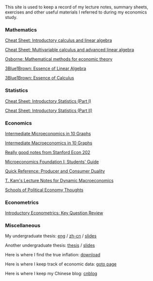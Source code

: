 This site is used to keep a record of my lecture notes, summary sheets, exercises and other useful materials I referred to during my economics study.


### Mathematics


[Cheat Sheet: Introductory calculus and linear algebra]()

[Cheat Sheet: Multivariable calculus and advanced linear algebra](ECON8013/ECON8013-SUMMARY/main.pdf)

[Osborne: Mathematical methods for economic theory](https://mjo.osborne.economics.utoronto.ca/index.php/tutorial/index/1/toc)

[3Blue1Brown: Essence of Linear Algebra](https://www.youtube.com/playlist?list=PLZHQObOWTQDPD3MizzM2xVFitgF8hE_ab)

[3Blue1Brown: Essence of Calculus](https://www.youtube.com/playlist?list=PLZHQObOWTQDMsr9K-rj53DwVRMYO3t5Yr)


### Statistics


[Cheat Sheet: Introductory Statistics (Part I)](STAT7055/STAT7055-CHEATSHEET-PART-I/main.pdf)

[Cheat Sheet: Introductory Statistics (Part II)](STAT7055/STAT7055-CHEATSHEET-PART-II/main.pdf)


### Economics


[Intermediate Microeconomics in 10 Graphs]()

[Intermediate Macroeconomics in 10 Graphs]()

[Really good notes from Stanford Econ 202](https://web.stanford.edu/~jdlevin/Econ%20202/)

[Microeconomics Foundation I: Students' Guide](https://sites.google.com/a/stanford.edu/microfoundations1/home/chapters)

[Quick Reference: Producer and Consumer Duality](ECON8011/Producer-Consumer-Duality/main.pdf)

[T. Kam's Lecture Notes for Dynamic Macroeconomics](https://phantomachine.github.io/econ8022/index.html)

[Schools of Political Economy Thoughts](http://www.hetwebsite.net/het/thought.htm)



### Econometrics

[Introductory Econometrics: Key Question Review](EMET8005/EMET8005-KEY-QUESTION-REVIEW/main.pdf)


### Miscellaneous



My undergraduate thesis: [eng](UNDERGRAD/eng_thesis.pdf) / [zh-cn](UNDERGRAD/chn_thesis_v2.3.pdf) / [slides](UNDERGRAD/slides.pdf)

Another undergraduate thesis: [thesis](EMET8002/thesis/main.pdf) / [slides](EMET8002/thesis/slides.pdf)

Here is where I find the true inflation: [download](http://infographics.economist.com/2018/databank/BMFile2000toJan2018.xls)

Here is where I keep track of economic data: [goto page](https://tradingeconomics.com/)

Here is where I keep my Chinese blog: [cnblog](https://zmze.github.io/blog/)
